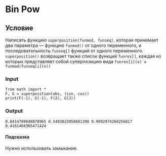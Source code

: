 # Bin Pow

## Условие

Написать функцию `superposition(funmod, funseq)`, которая принимает два параметра — функцию `funmod()` от одного переменного, и последовательность `funseq[]` функций от одного переменного. `superposition()` возвращает также список функций `funres[]`, каждая из которых представляет собой суперпозицию вида `funres[i](x) ≡ funmod(funseq[i](x))`

### Input

```
from math import *
F, G = superposition(abs, (sin, cos))
print(F(-1), G(-1), F(2), G(2))
```

### Output

```
0.8414709848078965 0.5403023058681398 0.9092974268256817 0.4161468365471424
```

#### Подсказка

Нужно использовать замыкание.

